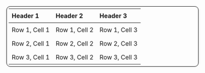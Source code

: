 <table style="border: 1px solid black; border-radius: 10px; padding: 5px; width: 100%; text-align: left; overflow: hidden;">
  <thead>
    <tr>
      <th style="border-bottom: 1px solid black; padding: 8px;">Header 1</th>
      <th style="border-bottom: 1px solid black; padding: 8px;">Header 2</th>
      <th style="border-bottom: 1px solid black; padding: 8px;">Header 3</th>
    </tr>
  </thead>
  <tbody>
    <tr>
      <td style="padding: 8px;">Row 1, Cell 1</td>
      <td style="padding: 8px;">Row 1, Cell 2</td>
      <td style="padding: 8px;">Row 1, Cell 3</td>
    </tr>
    <tr>
      <td style="padding: 8px;">Row 2, Cell 1</td>
      <td style="padding: 8px;">Row 2, Cell 2</td>
      <td style="padding: 8px;">Row 2, Cell 3</td>
    </tr>
    <tr>
      <td style="padding: 8px;">Row 3, Cell 1</td>
      <td style="padding: 8px;">Row 3, Cell 2</td>
      <td style="padding: 8px;">Row 3, Cell 3</td>
    </tr>
  </tbody>
</table>
